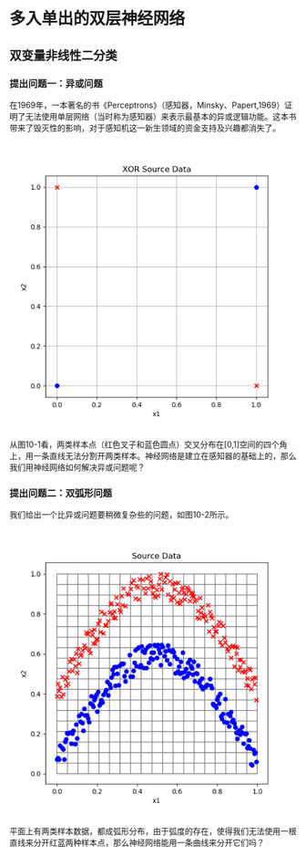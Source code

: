 # 多入单出的双层神经网络

## 双变量非线性二分类

### 提出问题一：异或问题

在1969年，一本著名的书《Perceptrons》（感知器，Minsky、Papert,1969）证明了无法使用单层网络（当时称为感知器）来表示最基本的异或逻辑功能。这本书带来了毁灭性的影响，对于感知机这一新生领域的资金支持及兴趣都消失了。

![&#x56FE;10-1 &#x5F02;&#x6216;&#x95EE;&#x9898;&#x7684;&#x6837;&#x672C;&#x6570;&#x636E;](../.gitbook/assets/image%20%28210%29.png)

从图10-1看，两类样本点（红色叉子和蓝色圆点）交叉分布在\[0,1\]空间的四个角上，用一条直线无法分割开两类样本。神经网络是建立在感知器的基础上的，那么我们用神经网络如何解决异或问题呢？

### 提出问题二：双弧形问题

我们给出一个比异或问题要稍微复杂些的问题，如图10-2所示。

![&#x56FE;10-2 &#x5448;&#x5F27;&#x7EBF;&#x5206;&#x5E03;&#x7684;&#x4E24;&#x7C7B;&#x6837;&#x672C;&#x6570;&#x636E;](../.gitbook/assets/image%20%28211%29.png)

平面上有两类样本数据，都成弧形分布，由于弧度的存在，使得我们无法使用一根直线来分开红蓝两种样本点，那么神经网络能用一条曲线来分开它们吗？

